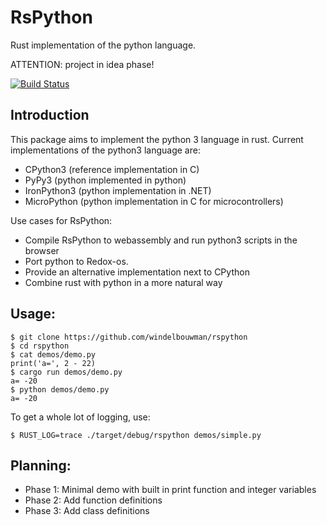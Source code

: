 # RsPython

Rust implementation of the python language.

ATTENTION: project in idea phase!

[![Build Status](https://travis-ci.org/windelbouwman/rspython.svg?branch=master)](https://travis-ci.org/windelbouwman/rspython)

## Introduction

This package aims to implement the python 3 language in rust.
Current implementations of the python3 language are:

- CPython3 (reference implementation in C)
- PyPy3 (python implemented in python)
- IronPython3 (python implementation in .NET)
- MicroPython (python implementation in C for microcontrollers)

Use cases for RsPython:

- Compile RsPython to webassembly and run python3 scripts in the browser
- Port python to Redox-os.
- Provide an alternative implementation next to CPython
- Combine rust with python in a more natural way

## Usage:

    $ git clone https://github.com/windelbouwman/rspython
    $ cd rspython
    $ cat demos/demo.py
    print('a=', 2 - 22)
    $ cargo run demos/demo.py
    a= -20
    $ python demos/demo.py
    a= -20

To get a whole lot of logging, use:

    $ RUST_LOG=trace ./target/debug/rspython demos/simple.py
 
## Planning:

- Phase 1: Minimal demo with built in print function and integer variables
- Phase 2: Add function definitions
- Phase 3: Add class definitions
